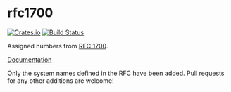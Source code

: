 # rfc1700

[![Crates.io](https://img.shields.io/crates/v/rfc1700.svg)]()
[![Build Status](https://travis-ci.org/dylanmckay/rfc1700.svg?branch=master)](https://travis-ci.org/dylanmckay/rfc1700)

Assigned numbers from [RFC 1700](https://www.ietf.org/rfc/rfc1700.txt).

[Documentation](https://docs.rs/rfc1700)

Only the system names defined in the RFC have been added. Pull requests for
any other additions are welcome!

